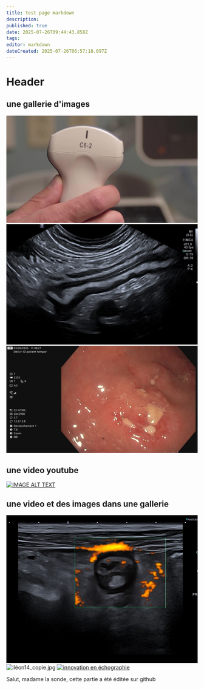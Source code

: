 ```yaml
---
title: test page markdown
description: 
published: true
date: 2025-07-26T09:44:43.858Z
tags: 
editor: markdown
dateCreated: 2025-07-26T06:57:18.097Z
---
```


# Header

## une gallerie d'images

![image.jpg](/image.jpg) ![iléïte.jpg](/iléïte.jpg) ![sigmoide7_copie.jpg](/mccolique1/sigmoide7_copie.jpg)
<!-- {p:.gallerie} -->

## une video youtube
[![IMAGE ALT TEXT](https://img.youtube.com/vi/_etHH7s8oNQ/0.jpg)](https://youtube.com/watch?v=_etHH7s8oNQ "Video Title")


## une video et des images dans une gallerie

![illleon_dopplercopie.jpg](/illleon_dopplercopie.jpg) ![iléon14_copie.jpg](/iléon14_copie.jpg) [![innovation en échographie](https://img.youtube.com/vi/_etHH7s8oNQ/0.jpg)](https://youtube.com/watch?v=_etHH7s8oNQ "innovation en échographie")
<!-- {p:.gallerie} -->

Salut, madame la sonde,
cette partie a été éditée sur github

